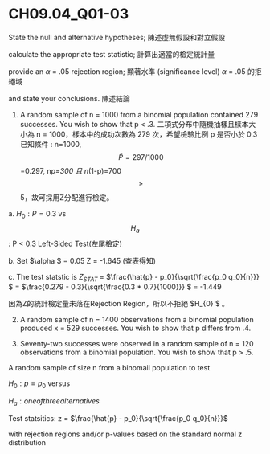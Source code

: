 # CH09.04_Q01-03 #

State the null and alternative hypotheses; 陳述虛無假設和對立假設

calculate the appropriate test statistic; 計算出適當的檢定統計量

provide an $\alpha$ = .05 rejection region; 顯著水準 (significance level) $\alpha$ = .05 的拒絕域

and state your conclusions. 陳述結論

1. A random sample of n = 1000 from a binomial population contained 279 successes.
You wish to show that p < .3. 二項式分布中隨機抽樣且樣本大小為 n = 1000，樣本中的成功次數為 279 次，希望檢驗比例 p 是否小於 0.3 
已知條件 : n=1000, $$\hat{P} =297/1000 $$=0.297, n*p=300 且 n*(1-p)=700 $$\ge $$ 5，故可採用Z分配進行檢定。

a. $H_0 : P = 0.3$ vs $$H_a$$ : P < 0.3 Left-Sided Test(左尾檢定) 

b. Set $\alpha $ = 0.05  Z = -1.645 (查表得知) 

c. The test statstic is $Z_{STAT}$ = $\frac{\hat{p} - p_0}{\sqrt{\frac{p_0 q_0}{n}}} $ = $\frac{0.279 - 0.3}{\sqrt{\frac{0.3 * 0.7}{1000}}} $ = -1.449     

因為Z的統計檢定量未落在Rejection Region，所以不拒絕 $H_{0} $ 。   











2. A random sample of n = 1400 observations from a binomial population produced x = 529 successes.
You wish to show that p differs from .4.

3. Seventy-two successes were observed in a random sample of n = 120 observations from a binomial population.
You wish to show that p > .5.





A random sample of size n from a binomail population to test

$H_0: p = p_0$ versus

$H_a: one of three alternatives$

Test statsitics: z = $\frac{\hat{p} - p_0}{\sqrt{\frac{p_0 q_0}{n}}}$

with rejection regions and/or p-values based on the standard normal z distribution

